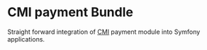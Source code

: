 # CMI payment Bundle
Straight forward integration of [CMI](http://www.cmi.co.ma/) payment module into Symfony applications.
